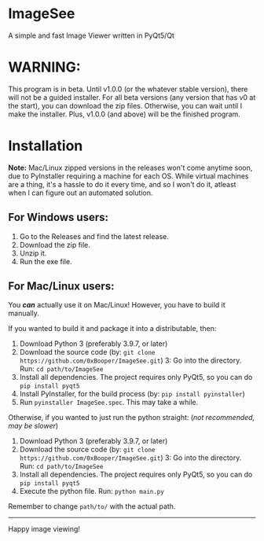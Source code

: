 # ImageSee

A simple and fast Image Viewer written in PyQt5/Qt

# WARNING:

This program is in beta. Until v1.0.0 (or the whatever stable version), there will not be a guided installer. For all beta versions (any version that has v0 at the start), you can download the zip files. Otherwise, you can wait until I make the installer. Plus, v1.0.0 (and above) will be the finished program.

# Installation

**Note:** Mac/Linux zipped versions in the releases won't come anytime soon, due to PyInstaller requiring a machine for each OS. While virtual machines are a thing, it's a hassle to do it every time, and so I won't do it, atleast when I can figure out an automated solution.

## For Windows users:

1. Go to the Releases and find the latest release.
2. Download the zip file.
3. Unzip it.
4. Run the exe file.

## For Mac/Linux users:

You **_can_** actually use it on Mac/Linux! However, you have to build it manually.

If you wanted to build it and package it into a distributable, then:

1. Download Python 3 (preferably 3.9.7, or later)
2. Download the source code (by: `git clone https://github.com/0xBooper/ImageSee.git`)
   3: Go into the directory. Run: `cd path/to/ImageSee`
3. Install all dependencies. The project requires only PyQt5, so you can do `pip install pyqt5`
4. Install PyInstaller, for the build process (by: `pip install pyinstaller`)
5. Run `pyinstaller ImageSee.spec`. This may take a while.

Otherwise, if you wanted to just run the python straight: (_not recommended, may be slower_)

1. Download Python 3 (preferably 3.9.7, or later)
2. Download the source code (by: `git clone https://github.com/0xBooper/ImageSee.git`)
   3: Go into the directory. Run: `cd path/to/ImageSee`
3. Install all dependencies. The project requires only PyQt5, so you can do `pip install pyqt5`
4. Execute the python file. Run: `python main.py`

Remember to change `path/to/` with the actual path.

---

Happy image viewing!
